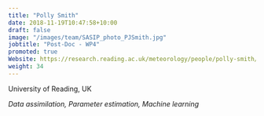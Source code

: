 ```yaml
---
title: "Polly Smith"
date: 2018-11-19T10:47:58+10:00
draft: false
image: "/images/team/SASIP_photo_PJSmith.jpg"
jobtitle: "Post-Doc - WP4"
promoted: true
Website: https://research.reading.ac.uk/meteorology/people/polly-smith/
weight: 34
---
```


University of Reading, UK

*Data assimilation, Parameter estimation, Machine learning*

